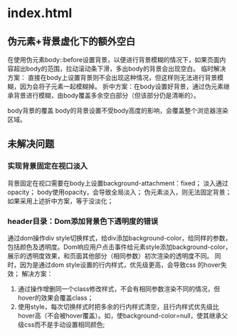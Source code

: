 # index.html
## 伪元素+背景虚化下的额外空白
在使用伪元素body::before设置背景，以便进行背景模糊的情况下，如果页面内容超出body的范围，拉动滚动条下滑，多出body的背景会出现空白。
临时解决方案：
直接在body上设置背景则不会出现这种情况，但这样则无法进行背景模糊，因为会将子元素一起模糊掉。
折中方案：在body设置好背景，通过伪元素继承背景进行模糊，由body覆盖多余空白部分（但该部分仍是清晰的）。

body背景的覆盖
body的背景设置不受body高度的影响，会覆盖整个浏览器渲染区域。

## 未解决问题
### 实现背景固定在视口淡入
背景固定在视口需要在body上设置background-attachment：fixed；
淡入通过opacity；
body使用opacity，会导致全局淡入；
伪元素淡入，则无法固定背景；
如果采用上述折中方案，等于没淡化；

### header目录：Dom添加背景色下透明度的错误
通过dom操作div style切换样式，给div添加background-color，给同样的参数，包括颜色及透明度。Dom响应用户点击事件给元素style添加background-color，展示的透明度效果，和页面其他部分（相同参数）初次渲染的透明度不同。
同时，因为是通过dom style设置的行内样式，优先级更高，会导致css 的hover失效；
解决方案：
1.	通过操作增删同一个class修改样式，不会有相同参数渲染不同的情况，但hover的效果会覆盖class；
2.	使用style，每次切换样式时把多余的行内样式清空，且行内样式优先级比hover高（不会被hover覆盖）。如，使background-color=null，使其继承父级css而不是手动设置相同颜色;


